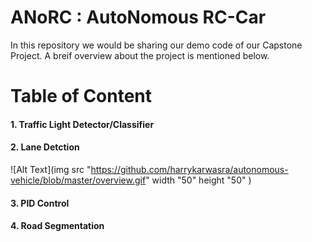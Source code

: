 # ANoRC : AutoNomous RC-Car 

In this repository we would be sharing our demo code of our Capstone Project. A breif overview about the project is mentioned below. 

# Table of Content 
#### 1. Traffic Light Detector/Classifier 
#### 2. Lane Detction 
![Alt Text](img src  "https://github.com/harrykarwasra/autonomous-vehicle/blob/master/overview.gif" width "50" height "50" )
#### 3. PID Control 
#### 4. Road Segmentation
